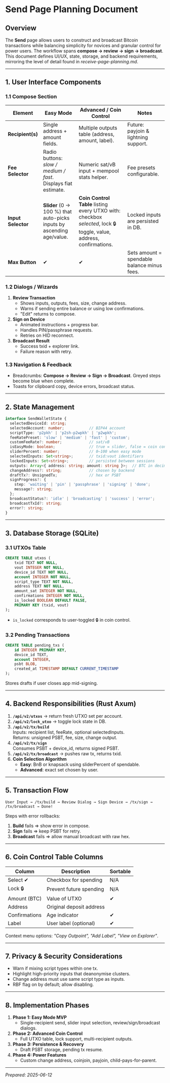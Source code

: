 # Send Page Planning Document

## Overview
The **Send** page allows users to construct and broadcast Bitcoin transactions while balancing simplicity for novices and granular control for power users. The workflow spans **compose → review → sign → broadcast**. This document defines UI/UX, state, storage, and backend requirements, mirroring the level of detail found in *receive-page-planning.md*.

---
## 1. User Interface Components

### 1.1 Compose Section
| Element | Easy Mode | Advanced / Coin Control | Notes |
|---------|-----------|-------------------------|-------|
| **Recipient(s)** | Single address + amount fields. | Multiple outputs table (address, amount, label). | Future: payjoin & lightning support. |
| **Fee Selector** | Radio buttons: _slow / medium / fast_.  Displays fiat estimate. | Numeric sat/vB input + mempool stats helper. | Fee presets configurable. |
| **Input Selector** | **Slider** (0 → 100 %) that auto-picks inputs by ascending age/value. | **Coin Control Table** listing every UTXO with: checkbox _selected_, lock 🔒 toggle, value, address, confirmations. | Locked inputs are persisted in DB. |
| **Max Button** | ✔ | ✔ | Sets amount = spendable balance minus fees. |

### 1.2 Dialogs / Wizards
1. **Review Transaction**  
   - Shows inputs, outputs, fees, size, change address.  
   - Warns if sending entire balance or using low confirmations.  
   - "Edit" returns to compose.
2. **Sign on Device**  
   - Animated instructions + progress bar.  
   - Handles PIN/passphrase requests.  
   - Retries on HID reconnect.
3. **Broadcast Result**  
   - Success txid + explorer link.  
   - Failure reason with retry.

### 1.3 Navigation & Feedback
- Breadcrumbs: **Compose → Review → Sign → Broadcast**.  Greyed steps become blue when complete.
- Toasts for clipboard copy, device errors, broadcast status.

---
## 2. State Management

```ts
interface SendWalletState {
  selectedDeviceId: string;
  selectedAccount: number;           // BIP44 account
  scriptType: 'p2pkh' | 'p2sh-p2wpkh' | 'p2wpkh';
  feeRatePreset: 'slow' | 'medium' | 'fast' | 'custom';
  customFeeRate?: number;            // sat/vB
  isEasyMode: boolean;               // true = slider, false = coin control
  sliderPercent: number;             // 0–100 when easy mode
  selectedInputs: Set<string>;       // txid:vout identifiers
  lockedInputs: Set<string>;         // persisted between sessions
  outputs: Array<{ address: string; amount: string }>;  // BTC in decimals
  changeAddress?: string;            // chosen by backend
  draftTx?: UnsignedTx;              // hex or PSBT
  signProgress?: {
    step: 'waiting' | 'pin' | 'passphrase' | 'signing' | 'done';
    message?: string;
  };
  broadcastStatus?: 'idle' | 'broadcasting' | 'success' | 'error';
  broadcastTxId?: string;
  error?: string;
}
```

---
## 3. Database Storage (SQLite)

### 3.1 UTXOs Table
```sql
CREATE TABLE utxos (
    txid TEXT NOT NULL,
    vout INTEGER NOT NULL,
    device_id TEXT NOT NULL,
    account INTEGER NOT NULL,
    script_type TEXT NOT NULL,
    address TEXT NOT NULL,
    amount_sat INTEGER NOT NULL,
    confirmations INTEGER NOT NULL,
    is_locked BOOLEAN DEFAULT FALSE,
    PRIMARY KEY (txid, vout)
);
```
- `is_locked` corresponds to user-toggled 🔒 in coin control.

### 3.2 Pending Transactions
```sql
CREATE TABLE pending_txs (
    id INTEGER PRIMARY KEY,
    device_id TEXT,
    account INTEGER,
    psbt BLOB,
    created_at TIMESTAMP DEFAULT CURRENT_TIMESTAMP
);
```
Stores drafts if user closes app mid-signing.

---
## 4. Backend Responsibilities (Rust Axum)
1. **`/api/v2/utxos`** → return fresh UTXO set per account.
2. **`/api/v2/lock_utxo`** → toggle lock state in DB.
3. **`/api/v2/tx/build`**  
   Inputs: recipient list, feeRate, optional selectedInputs.  
   Returns: unsigned PSBT, fee, size, change output.
4. **`/api/v2/tx/sign`**  
   Consumes PSBT + device_id, returns signed PSBT.
5. **`/api/v2/tx/broadcast`** → pushes raw tx, returns txid.
6. **Coin Selection Algorithm**  
   - **Easy**: BnB or knapsack using sliderPercent of spendable.
   - **Advanced**: exact set chosen by user.

---
## 5. Transaction Flow
```text
User Input → /tx/build → Review Dialog → Sign Device → /tx/sign → /tx/broadcast → Done!
```
Steps with error rollbacks:
1. **Build** fails ⇒ show error in compose.
2. **Sign** fails ⇒ keep PSBT for retry.
3. **Broadcast** fails ⇒ allow manual broadcast with raw hex.

---
## 6. Coin Control Table Columns
| Column | Description | Sortable |
|--------|-------------|----------|
| Select ✔ | Checkbox for spending | N/A |
| Lock 🔒 | Prevent future spending | N/A |
| Amount (BTC) | Value of UTXO | ✔ |
| Address | Original deposit address |  |
| Confirmations | Age indicator | ✔ |
| Label | User label (optional) | ✔ |

Context menu options: _"Copy Outpoint", "Add Label", "View on Explorer"_.

---
## 7. Privacy & Security Considerations
- Warn if mixing script types within one tx.
- Highlight high-priority inputs that deanonymise clusters.
- Change address must use same script type as inputs.
- RBF flag on by default; allow disabling.

---
## 8. Implementation Phases
1. **Phase 1: Easy Mode MVP**  
   - Single-recipient send, slider input selection, review/sign/broadcast dialogs.
2. **Phase 2: Advanced Coin Control**  
   - Full UTXO table, lock support, multi-recipient outputs.
3. **Phase 3: Persistence & Recovery**  
   - Draft PSBT storage, pending tx resume.
4. **Phase 4: Power Features**  
   - Custom change address, coinjoin, payjoin, child-pays-for-parent.

---
*Prepared: 2025-06-12*
